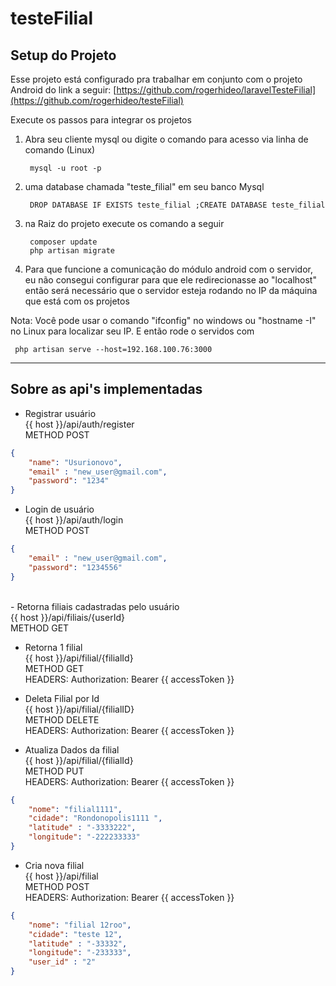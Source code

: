 # testeFilial

## Setup do Projeto
 
 Esse projeto está configurado pra trabalhar em conjunto com o projeto Android do link a seguir:
[https://github.com/rogerhideo/laravelTesteFilial](https://github.com/rogerhideo/testeFilial)

Execute os passos para integrar os projetos

1. Abra seu cliente mysql ou digite o comando para acesso via linha de comando (Linux) 

        mysql -u root -p
    
2.  uma database chamada "teste_filial" em seu banco Mysql

         DROP DATABASE IF EXISTS teste_filial ;CREATE DATABASE teste_filial   
     
3. na Raiz do projeto execute os comando a seguir   
  
        composer update
        php artisan migrate


4. Para que funcione a comunicação do módulo android com o servidor, eu não consegui configurar para que ele redirecionasse ao "localhost"
então será necessário que o servidor esteja rodando no IP da máquina que está com os projetos

Nota: Você pode usar o comando "ifconfig" no windows ou "hostname -I" no Linux para localizar seu IP.
E então rode o servidos com 

     php artisan serve --host=192.168.100.76:3000
    
---

## Sobre as api's implementadas

- Registrar usuário<br>
{{ host }}/api/auth/register<br>
METHOD POST
```json
{
	"name": "Usurionovo",
	"email" : "new_user@gmail.com",
	"password": "1234"
}
```

- Login de usuário<br>
{{ host }}/api/auth/login<br>
METHOD POST
```json
{
	"email" : "new_user@gmail.com",
	"password": "1234556"
}

```

<br>
- Retorna filiais cadastradas pelo usuário<br>
{{ host }}/api/filiais/{userId}<br>
METHOD GET



- Retorna 1 filial<br>
{{ host }}/api/filial/{filialId}<br>
METHOD GET<br>
HEADERS: Authorization: Bearer {{ accessToken }}<br>



- Deleta Filial por Id<br>
{{ host }}/api/filial/{filialID}<br>
METHOD DELETE<br>
HEADERS: Authorization: Bearer {{ accessToken }}<br>



- Atualiza Dados da filial<br>
{{ host }}/api/filial/{filialId}<br>
METHOD PUT<br>
HEADERS: Authorization: Bearer {{ accessToken }}
```json
{
    "nome": "filial1111",
    "cidade": "Rondonopolis1111 ",
	"latitude" : "-3333222",
	"longitude": "-222233333"
}

```

- Cria nova filial<br>
{{ host }}/api/filial<br>
METHOD POST<br>
HEADERS: Authorization: Bearer {{ accessToken }}
```json
{
    "nome": "filial 12roo",
    "cidade": "teste 12",
	"latitude" : "-33332",
	"longitude": "-233333",
	"user_id" : "2"
}

```



